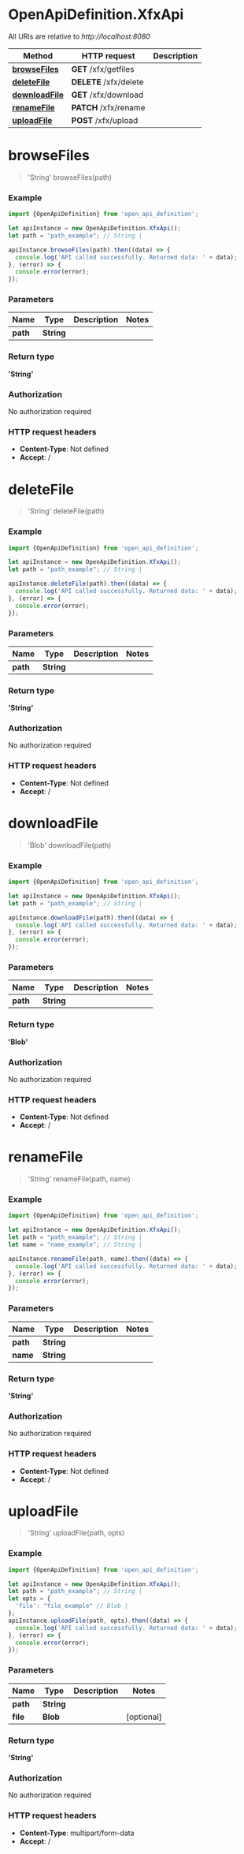 # OpenApiDefinition.XfxApi

All URIs are relative to *http://localhost:8080*

Method | HTTP request | Description
------------- | ------------- | -------------
[**browseFiles**](XfxApi.md#browseFiles) | **GET** /xfx/getfiles | 
[**deleteFile**](XfxApi.md#deleteFile) | **DELETE** /xfx/delete | 
[**downloadFile**](XfxApi.md#downloadFile) | **GET** /xfx/download | 
[**renameFile**](XfxApi.md#renameFile) | **PATCH** /xfx/rename | 
[**uploadFile**](XfxApi.md#uploadFile) | **POST** /xfx/upload | 

<a name="browseFiles"></a>
# **browseFiles**
> &#x27;String&#x27; browseFiles(path)



### Example
```javascript
import {OpenApiDefinition} from 'open_api_definition';

let apiInstance = new OpenApiDefinition.XfxApi();
let path = "path_example"; // String | 

apiInstance.browseFiles(path).then((data) => {
  console.log('API called successfully. Returned data: ' + data);
}, (error) => {
  console.error(error);
});

```

### Parameters

Name | Type | Description  | Notes
------------- | ------------- | ------------- | -------------
 **path** | **String**|  | 

### Return type

**&#x27;String&#x27;**

### Authorization

No authorization required

### HTTP request headers

 - **Content-Type**: Not defined
 - **Accept**: /

<a name="deleteFile"></a>
# **deleteFile**
> &#x27;String&#x27; deleteFile(path)



### Example
```javascript
import {OpenApiDefinition} from 'open_api_definition';

let apiInstance = new OpenApiDefinition.XfxApi();
let path = "path_example"; // String | 

apiInstance.deleteFile(path).then((data) => {
  console.log('API called successfully. Returned data: ' + data);
}, (error) => {
  console.error(error);
});

```

### Parameters

Name | Type | Description  | Notes
------------- | ------------- | ------------- | -------------
 **path** | **String**|  | 

### Return type

**&#x27;String&#x27;**

### Authorization

No authorization required

### HTTP request headers

 - **Content-Type**: Not defined
 - **Accept**: /

<a name="downloadFile"></a>
# **downloadFile**
> &#x27;Blob&#x27; downloadFile(path)



### Example
```javascript
import {OpenApiDefinition} from 'open_api_definition';

let apiInstance = new OpenApiDefinition.XfxApi();
let path = "path_example"; // String | 

apiInstance.downloadFile(path).then((data) => {
  console.log('API called successfully. Returned data: ' + data);
}, (error) => {
  console.error(error);
});

```

### Parameters

Name | Type | Description  | Notes
------------- | ------------- | ------------- | -------------
 **path** | **String**|  | 

### Return type

**&#x27;Blob&#x27;**

### Authorization

No authorization required

### HTTP request headers

 - **Content-Type**: Not defined
 - **Accept**: /

<a name="renameFile"></a>
# **renameFile**
> &#x27;String&#x27; renameFile(path, name)



### Example
```javascript
import {OpenApiDefinition} from 'open_api_definition';

let apiInstance = new OpenApiDefinition.XfxApi();
let path = "path_example"; // String | 
let name = "name_example"; // String | 

apiInstance.renameFile(path, name).then((data) => {
  console.log('API called successfully. Returned data: ' + data);
}, (error) => {
  console.error(error);
});

```

### Parameters

Name | Type | Description  | Notes
------------- | ------------- | ------------- | -------------
 **path** | **String**|  | 
 **name** | **String**|  | 

### Return type

**&#x27;String&#x27;**

### Authorization

No authorization required

### HTTP request headers

 - **Content-Type**: Not defined
 - **Accept**: /

<a name="uploadFile"></a>
# **uploadFile**
> &#x27;String&#x27; uploadFile(path, opts)



### Example
```javascript
import {OpenApiDefinition} from 'open_api_definition';

let apiInstance = new OpenApiDefinition.XfxApi();
let path = "path_example"; // String | 
let opts = { 
  'file': "file_example" // Blob | 
};
apiInstance.uploadFile(path, opts).then((data) => {
  console.log('API called successfully. Returned data: ' + data);
}, (error) => {
  console.error(error);
});

```

### Parameters

Name | Type | Description  | Notes
------------- | ------------- | ------------- | -------------
 **path** | **String**|  | 
 **file** | **Blob**|  | [optional] 

### Return type

**&#x27;String&#x27;**

### Authorization

No authorization required

### HTTP request headers

 - **Content-Type**: multipart/form-data
 - **Accept**: /

